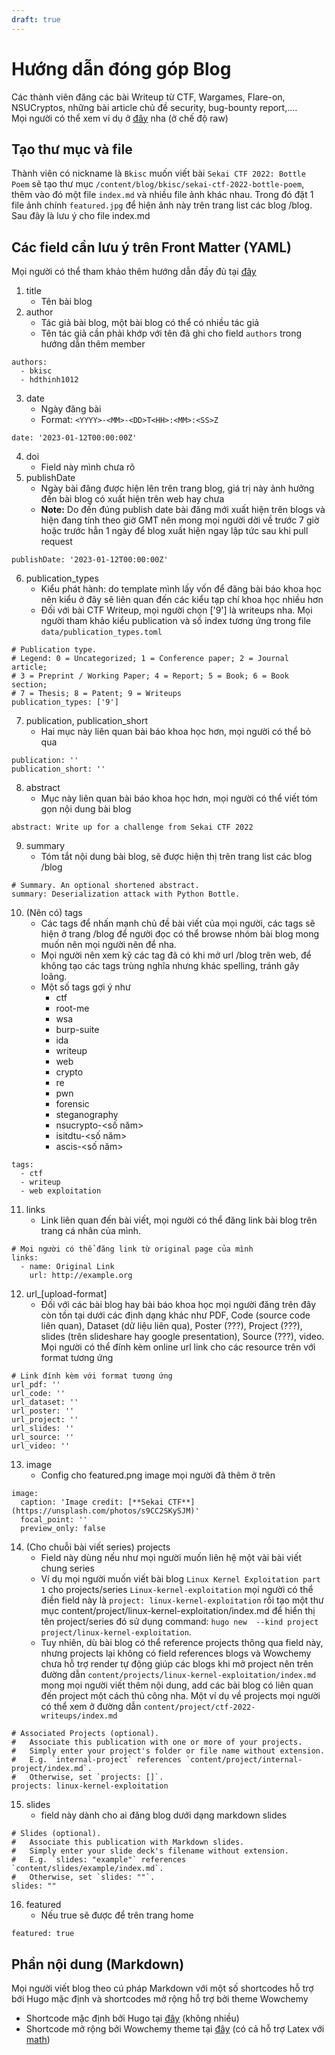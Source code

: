```yaml
---
draft: true
---
```


# Hướng dẫn đóng góp Blog
Các thành viên đăng các bài Writeup từ CTF, Wargames, Flare-on, NSUCryptos, những bài article chủ đề security, bug-bounty report,....  
Mọi người có thể xem ví dụ ở [đây](./duti/sekai-ctf-2022-bottle-poem/index.md) nha (ở chế độ raw)

## Tạo thư mục và file
Thành viên có nickname là `Bkisc` muốn viết bài `Sekai CTF 2022: Bottle Poem` sẽ tạo thư mục `/content/blog/bkisc/sekai-ctf-2022-bottle-poem`, thêm vào đó một file `index.md` và nhiều file ảnh khác nhau. Trong đó đặt 1 file ảnh chính `featured.jpg` để hiện ảnh này trên trang list các blog /blog. 
Sau đây là lưu ý cho file index.md
## Các field cần lưu ý trên Front Matter (YAML)
Mọi người có thể tham khảo thêm hướng dẫn đầy đủ tại [đây](https://wowchemy.com/docs/content/publications/)
1. title
    - Tên bài blog
2. author
    - Tác giả bài blog, một bài blog có thể có nhiều tác giả
    - Tên tác giả cần phải khớp với tên đã ghi cho field `authors` trong hướng dẫn thêm member
```
authors:
  - bkisc
  - hdthinh1012
```
3. date
    - Ngày đăng bài
    - Format: `<YYYY>-<MM>-<DD>T<HH>:<MM>:<SS>Z`
```
date: '2023-01-12T00:00:00Z'
```
4. doi
    - Field này mình chưa rõ
5. publishDate
    - Ngày bài đăng được hiện lên trên trang blog, giá trị này ảnh hưởng đến bài blog có xuất hiện trên web hay chưa
    - **Note:** Do đến đúng publish date bài đăng mới xuất hiện trên blogs và hiện đang tính theo giờ GMT nên mong mọi người dời về trước 7 giờ hoặc trước hẳn 1 ngày để blog xuất hiện ngay lập tức sau khi pull request 
```
publishDate: '2023-01-12T00:00:00Z'
```
6. publication_types
    - Kiểu phát hành: do template mình lấy vốn để đăng bài báo khoa học nên kiểu ở đây sẽ liên quan đến các kiểu tạp chí khoa học nhiều hơn
    - Đối với bài CTF Writeup, mọi người chọn ['9'] là writeups nha. Mọi người tham khảo kiểu publication và số index tương ứng trong file `data/publication_types.toml`
```
# Publication type.
# Legend: 0 = Uncategorized; 1 = Conference paper; 2 = Journal article;
# 3 = Preprint / Working Paper; 4 = Report; 5 = Book; 6 = Book section;
# 7 = Thesis; 8 = Patent; 9 = Writeups
publication_types: ['9']
```

7. publication, publication_short
    - Hai mục này liên quan bài báo khoa học hơn, mọi người có thể bỏ qua
```
publication: ''
publication_short: ''
```

8. abstract
    - Mục này liên quan bài báo khoa học hơn, mọi người có thể viết tóm gọn nội dung bài blog
```
abstract: Write up for a challenge from Sekai CTF 2022
```

9. summary
    - Tóm tắt nội dung bài blog, sẽ được hiện thị trên trang list các blog /blog
```
# Summary. An optional shortened abstract.
summary: Deserialization attack with Python Bottle.
```

10. (Nên có) tags
    - Các tags để nhấn mạnh chủ đề bài viết của mọi người, các tags sẽ hiện ở trang /blog để người đọc có thể browse nhóm bài blog mong muốn nên mọi người nên để nha.
    - Mọi người nên xem kỹ các tag đã có khi mở url /blog trên web, để không tạo các tags trùng nghĩa nhưng khác spelling, tránh gây loãng.
    - Một số tags gợi ý như
        - ctf
        - root-me
        - wsa
        - burp-suite
        - ida
        - writeup
        - web
        - crypto
        - re
        - pwn
        - forensic
        - steganography
        - nsucrypto-<số năm>
        - isitdtu-<số năm>
        - ascis-<số năm>

```
tags:
  - ctf
  - writeup
  - web exploitation
```

11. links 
    - Link liên quan đến bài viết, mọi người có thể đăng link bài blog trên trang cá nhân của mình.
```
# Mọi người có thể đăng link từ original page của mình
links:
  - name: Original Link
    url: http://example.org
```

12. url_[upload-format]
    - Đối với các bài blog hay bài báo khoa học mọi người đăng trên đây còn tồn tại dưới các định dạng khác như PDF, Code (source code liên quan), Dataset (dữ liệu liên qua), Poster (???), Project (???), slides (trên slideshare hay google presentation), Source (???), video. Mọi người có thể đính kèm online url link cho các resource trên với format tương ứng
```
# Link đính kèm với format tương ứng
url_pdf: ''
url_code: ''
url_dataset: ''
url_poster: ''
url_project: ''
url_slides: ''
url_source: ''
url_video: ''
```

13. image
    - Config cho featured.png image mọi người đã thêm ở trên
```
image:
  caption: 'Image credit: [**Sekai CTF**](https://unsplash.com/photos/s9CC2SKySJM)'
  focal_point: ''
  preview_only: false
```

14. (Cho chuỗi bài viết series) projects
    - Field này dùng nếu như mọi người muốn liên hệ một vài bài viết chung series
    - Ví dụ mọi người muốn viết bài blog `Linux Kernel Exploitation part 1` cho projects/series `Linux-kernel-exploitation` mọi người có thể điền field này là `project: linux-kernel-exploitation` rồi tạo một thư mục content/project/linux-kernel-exploitation/index.md để hiển thị tên project/series đó sử dụng command: `hugo new  --kind project project/linux-kernel-exploitation`. 
    - Tuy nhiên, dù bài blog có thể reference projects thông qua field này, nhưng projects lại không có field references blogs và Wowchemy chưa hỗ trợ render tự động giúp các blogs khi mở project nên trên đường dẫn `content/projects/linux-kernel-exploitation/index.md` mong mọi người viết thêm nội dung, add các bài blog có liên quan đến project một cách thủ công nha. Một ví dụ về projects mọi người có thể xem ở đường dẫn `content/project/ctf-2022-writeups/index.md`
```
# Associated Projects (optional).
#   Associate this publication with one or more of your projects.
#   Simply enter your project's folder or file name without extension.
#   E.g. `internal-project` references `content/project/internal-project/index.md`.
#   Otherwise, set `projects: []`.
projects: linux-kernel-exploitation
```

15. slides
    - field này dành cho ai đăng blog dưới dạng markdown slides
```
# Slides (optional).
#   Associate this publication with Markdown slides.
#   Simply enter your slide deck's filename without extension.
#   E.g. `slides: "example"` references `content/slides/example/index.md`.
#   Otherwise, set `slides: ""`.
slides: ""
```

16. featured
    - Nếu true sẽ được để trên trang home
```
featured: true
```

## Phần nội dung (Markdown)
Mọi người viết blog theo cú pháp Markdown với một số shortcodes hỗ trợ bới Hugo mặc định và shortcodes mở rộng hỗ trợ bởi theme Wowchemy

- Shortcode mặc định bởi Hugo tại [đây](https://gohugo.io/content-management/shortcodes/) (không nhiều)
- Shortcode mở rộng bởi Wowchemy theme tại [đây](https://wowchemy.com/docs/content/writing-markdown-latex/#math) (có cả hỗ trợ Latex với [math](https://wowchemy.com/docs/content/writing-markdown-latex/#math))